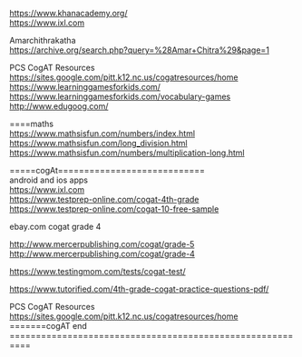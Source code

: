 



https://www.khanacademy.org/        
https://www.ixl.com       

Amarchithrakatha    
https://archive.org/search.php?query=%28Amar+Chitra%29&page=1    



PCS CogAT Resources   https://sites.google.com/pitt.k12.nc.us/cogatresources/home    
https://www.learninggamesforkids.com/    
https://www.learninggamesforkids.com/vocabulary-games    
http://www.edugoog.com/     
    
====maths       
https://www.mathsisfun.com/numbers/index.html        
https://www.mathsisfun.com/long_division.html        
https://www.mathsisfun.com/numbers/multiplication-long.html           

=====cogAt============================    
android and  ios apps     
https://www.ixl.com         
https://www.testprep-online.com/cogat-4th-grade         
https://www.testprep-online.com/cogat-10-free-sample         

ebay.com  cogat grade 4      
    
http://www.mercerpublishing.com/cogat/grade-5    
http://www.mercerpublishing.com/cogat/grade-4    
    
https://www.testingmom.com/tests/cogat-test/   

https://www.tutorified.com/4th-grade-cogat-practice-questions-pdf/    

PCS CogAT Resources   https://sites.google.com/pitt.k12.nc.us/cogatresources/home    
=======cogAT end ==========================================================     



